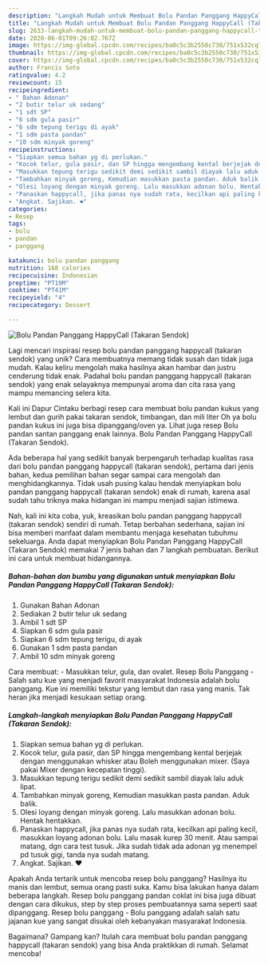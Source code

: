```yaml
---
description: "Langkah Mudah untuk Membuat Bolu Pandan Panggang HappyCall (Takaran Sendok), Bikin Ngiler"
title: "Langkah Mudah untuk Membuat Bolu Pandan Panggang HappyCall (Takaran Sendok), Bikin Ngiler"
slug: 2633-langkah-mudah-untuk-membuat-bolu-pandan-panggang-happycall-takaran-sendok-bikin-ngiler
date: 2020-06-01T09:26:02.767Z
image: https://img-global.cpcdn.com/recipes/ba0c5c3b2550c730/751x532cq70/bolu-pandan-panggang-happycall-takaran-sendok-foto-resep-utama.jpg
thumbnail: https://img-global.cpcdn.com/recipes/ba0c5c3b2550c730/751x532cq70/bolu-pandan-panggang-happycall-takaran-sendok-foto-resep-utama.jpg
cover: https://img-global.cpcdn.com/recipes/ba0c5c3b2550c730/751x532cq70/bolu-pandan-panggang-happycall-takaran-sendok-foto-resep-utama.jpg
author: Francis Soto
ratingvalue: 4.2
reviewcount: 15
recipeingredient:
- " Bahan Adonan"
- "2 butir telur uk sedang"
- "1 sdt SP"
- "6 sdm gula pasir"
- "6 sdm tepung terigu di ayak"
- "1 sdm pasta pandan"
- "10 sdm minyak goreng"
recipeinstructions:
- "Siapkan semua bahan yg di perlukan."
- "Kocok telur, gula pasir, dan SP hingga mengembang kental berjejak dengan menggunakan whisker atau Boleh menggunakan mixer. (Saya pakai Mixer dengan kecepatan tinggi)."
- "Masukkan tepung terigu sedikit demi sedikit sambil diayak lalu aduk lipat."
- "Tambahkan minyak goreng, Kemudian masukkan pasta pandan. Aduk balik."
- "Olesi loyang dengan minyak goreng. Lalu masukkan adonan bolu. Hentak hentakkan."
- "Panaskan happycall, jika panas nya sudah rata, kecilkan api paling kecil, masukkan loyang adonan bolu. Lalu masak kurep 30 menit. Atau sampai matang, dgn cara test tusuk. Jika sudah tidak ada adonan yg menempel pd tusuk gigi, tanda nya sudah matang."
- "Angkat. Sajikan. ❤️"
categories:
- Resep
tags:
- bolu
- pandan
- panggang

katakunci: bolu pandan panggang 
nutrition: 168 calories
recipecuisine: Indonesian
preptime: "PT19M"
cooktime: "PT41M"
recipeyield: "4"
recipecategory: Dessert

---
```



![Bolu Pandan Panggang HappyCall (Takaran Sendok)](https://img-global.cpcdn.com/recipes/ba0c5c3b2550c730/751x532cq70/bolu-pandan-panggang-happycall-takaran-sendok-foto-resep-utama.jpg)

Lagi mencari inspirasi resep bolu pandan panggang happycall (takaran sendok) yang unik? Cara membuatnya memang tidak susah dan tidak juga mudah. Kalau keliru mengolah maka hasilnya akan hambar dan justru cenderung tidak enak. Padahal bolu pandan panggang happycall (takaran sendok) yang enak selayaknya mempunyai aroma dan cita rasa yang mampu memancing selera kita.

Kali ini Dapur Cintaku berbagi resep cara membuat bolu pandan kukus yang lembut dan gurih pakai takaran sendok, timbangan, dan mili liter Oh ya bolu pandan kukus ini juga bisa dipanggang/oven ya. Lihat juga resep Bolu pandan santan panggang enak lainnya. Bolu Pandan Panggang HappyCall (Takaran Sendok).

Ada beberapa hal yang sedikit banyak berpengaruh terhadap kualitas rasa dari bolu pandan panggang happycall (takaran sendok), pertama dari jenis bahan, kedua pemilihan bahan segar sampai cara mengolah dan menghidangkannya. Tidak usah pusing kalau hendak menyiapkan bolu pandan panggang happycall (takaran sendok) enak di rumah, karena asal sudah tahu triknya maka hidangan ini mampu menjadi sajian istimewa.


Nah, kali ini kita coba, yuk, kreasikan bolu pandan panggang happycall (takaran sendok) sendiri di rumah. Tetap berbahan sederhana, sajian ini bisa memberi manfaat dalam membantu menjaga kesehatan tubuhmu sekeluarga. Anda dapat menyiapkan Bolu Pandan Panggang HappyCall (Takaran Sendok) memakai 7 jenis bahan dan 7 langkah pembuatan. Berikut ini cara untuk membuat hidangannya.

<!--inarticleads1-->

##### Bahan-bahan dan bumbu yang digunakan untuk menyiapkan Bolu Pandan Panggang HappyCall (Takaran Sendok):

1. Gunakan  Bahan Adonan
1. Sediakan 2 butir telur uk sedang
1. Ambil 1 sdt SP
1. Siapkan 6 sdm gula pasir
1. Siapkan 6 sdm tepung terigu, di ayak
1. Gunakan 1 sdm pasta pandan
1. Ambil 10 sdm minyak goreng


Cara membuat: - Masukkan telur, gula, dan ovalet. Resep Bolu Panggang - Salah satu kue yang menjadi favorit masyarakat Indonesia adalah bolu panggang. Kue ini memiliki tekstur yang lembut dan rasa yang manis. Tak heran jika menjadi kesukaan setiap orang. 

<!--inarticleads2-->

##### Langkah-langkah menyiapkan Bolu Pandan Panggang HappyCall (Takaran Sendok):

1. Siapkan semua bahan yg di perlukan.
1. Kocok telur, gula pasir, dan SP hingga mengembang kental berjejak dengan menggunakan whisker atau Boleh menggunakan mixer. (Saya pakai Mixer dengan kecepatan tinggi).
1. Masukkan tepung terigu sedikit demi sedikit sambil diayak lalu aduk lipat.
1. Tambahkan minyak goreng, Kemudian masukkan pasta pandan. Aduk balik.
1. Olesi loyang dengan minyak goreng. Lalu masukkan adonan bolu. Hentak hentakkan.
1. Panaskan happycall, jika panas nya sudah rata, kecilkan api paling kecil, masukkan loyang adonan bolu. Lalu masak kurep 30 menit. Atau sampai matang, dgn cara test tusuk. Jika sudah tidak ada adonan yg menempel pd tusuk gigi, tanda nya sudah matang.
1. Angkat. Sajikan. ❤️


Apakah Anda tertarik untuk mencoba resep bolu panggang? Hasilnya itu manis dan lembut, semua orang pasti suka. Kamu bisa lakukan hanya dalam beberapa langkah. Resep bolu panggang pandan coklat ini bisa juga dibuat dengan cara dikukus, step by step proses pembuatannya sama seperti saat dipanggang. Resep bolu panggang - Bolu panggang adalah salah satu jajanan kue yang sangat disukai oleh kebanyakan masyarakat Indonesia. 

Bagaimana? Gampang kan? Itulah cara membuat bolu pandan panggang happycall (takaran sendok) yang bisa Anda praktikkan di rumah. Selamat mencoba!
